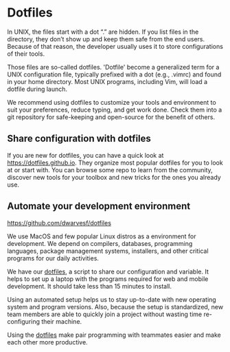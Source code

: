 # Dotfiles

In UNIX, the files start with a dot “.” are hidden. If you list files in the directory, they don’t show up and keep them safe from the end users. Because of that reason, the developer usually uses it to store configurations of their tools.

Those files are so-called dotfiles. 'Dotfile' become a generalized term for a UNIX configuration file, typically prefixed with a dot (e.g., .vimrc) and found in your home directory. Most UNIX programs, including Vim, will load a dotfile during launch.

We recommend using dotfiles to customize your tools and environment to suit your preferences, reduce typing, and get work done. Check them into a git repository for safe-keeping and open-source for the benefit of others.

## Share configuration with dotfiles

If you are new for dotfiles, you can have a quick look at <https://dotfiles.github.io>. They organize most popular dotfiles for you to look at or start with. You can browse some repo to learn from the community, discover new tools for your toolbox and new tricks for the ones you already use.

## Automate your development environment
<https://github.com/dwarvesf/dotfiles>

We use MacOS and few popular Linux distros as a environment for development. We depend on compilers, databases, programming languages, package management systems, installers, and other critical programs for our daily activities.

We have our [dotfiles](https://github.com/dwarvesf/dotfiles), a script to share our configuration and variable. It helps to set up a laptop with the programs required for web and mobile development. It should take less than 15 minutes to install.

Using an automated setup helps us to stay up-to-date with new operating system and program versions. Also, because the setup is standardized, new team members are able to quickly join a project without wasting time re-configuring their machine.

Using the [dotfiles](https://github.com/dwarvesf/dotfiles) make pair programming with teammates easier and make each other more productive.
